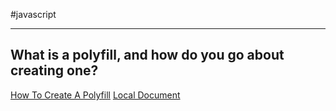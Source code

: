 #javascript 

---

## What is a polyfill, and how do you go about creating one?

[How To Create A Polyfill](https://javascript.plainenglish.io/how-to-create-a-polyfill-3c924fa11417)
[Local Document](zDOC_javascript-polyfills.mhtml)